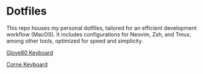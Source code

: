 # Dotfiles

This repo houses my personal dotfiles, tailored for an efficient development
workflow (MacOS). It includes configurations for Neovim, Zsh, and Tmux, among
other tools, optimized for speed and simplicity.

[Glove80 Keyboard](https://my.glove80.com/?ref=arslan.io#/layout/user/b7e7b3cf-4362-4684-840d-8bdef5dd097b)

[Corne Keyboard](https://github.com/gnohj/hypersonic-corne)
